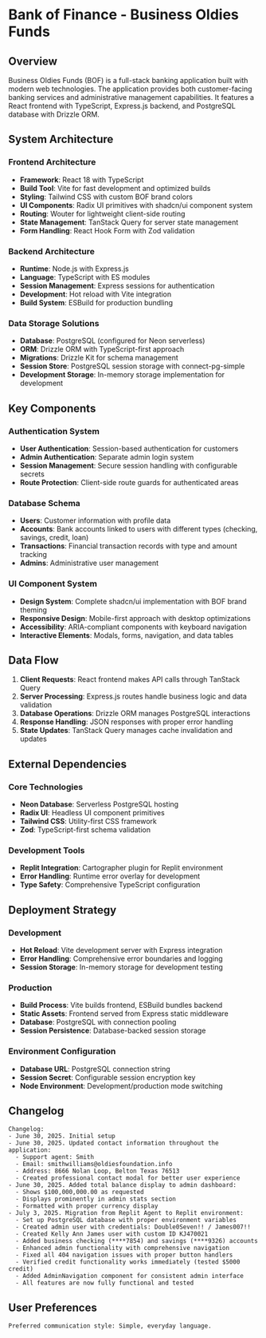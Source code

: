 # Bank of Finance - Business Oldies Funds

## Overview

Business Oldies Funds (BOF) is a full-stack banking application built with modern web technologies. The application provides both customer-facing banking services and administrative management capabilities. It features a React frontend with TypeScript, Express.js backend, and PostgreSQL database with Drizzle ORM.

## System Architecture

### Frontend Architecture
- **Framework**: React 18 with TypeScript
- **Build Tool**: Vite for fast development and optimized builds
- **Styling**: Tailwind CSS with custom BOF brand colors
- **UI Components**: Radix UI primitives with shadcn/ui component system
- **Routing**: Wouter for lightweight client-side routing
- **State Management**: TanStack Query for server state management
- **Form Handling**: React Hook Form with Zod validation

### Backend Architecture
- **Runtime**: Node.js with Express.js
- **Language**: TypeScript with ES modules
- **Session Management**: Express sessions for authentication
- **Development**: Hot reload with Vite integration
- **Build System**: ESBuild for production bundling

### Data Storage Solutions
- **Database**: PostgreSQL (configured for Neon serverless)
- **ORM**: Drizzle ORM with TypeScript-first approach
- **Migrations**: Drizzle Kit for schema management
- **Session Store**: PostgreSQL session storage with connect-pg-simple
- **Development Storage**: In-memory storage implementation for development

## Key Components

### Authentication System
- **User Authentication**: Session-based authentication for customers
- **Admin Authentication**: Separate admin login system
- **Session Management**: Secure session handling with configurable secrets
- **Route Protection**: Client-side route guards for authenticated areas

### Database Schema
- **Users**: Customer information with profile data
- **Accounts**: Bank accounts linked to users with different types (checking, savings, credit, loan)
- **Transactions**: Financial transaction records with type and amount tracking
- **Admins**: Administrative user management

### UI Component System
- **Design System**: Complete shadcn/ui implementation with BOF brand theming
- **Responsive Design**: Mobile-first approach with desktop optimizations
- **Accessibility**: ARIA-compliant components with keyboard navigation
- **Interactive Elements**: Modals, forms, navigation, and data tables

## Data Flow

1. **Client Requests**: React frontend makes API calls through TanStack Query
2. **Server Processing**: Express.js routes handle business logic and data validation
3. **Database Operations**: Drizzle ORM manages PostgreSQL interactions
4. **Response Handling**: JSON responses with proper error handling
5. **State Updates**: TanStack Query manages cache invalidation and updates

## External Dependencies

### Core Technologies
- **Neon Database**: Serverless PostgreSQL hosting
- **Radix UI**: Headless UI component primitives
- **Tailwind CSS**: Utility-first CSS framework
- **Zod**: TypeScript-first schema validation

### Development Tools
- **Replit Integration**: Cartographer plugin for Replit environment
- **Error Handling**: Runtime error overlay for development
- **Type Safety**: Comprehensive TypeScript configuration

## Deployment Strategy

### Development
- **Hot Reload**: Vite development server with Express integration
- **Error Handling**: Comprehensive error boundaries and logging
- **Session Storage**: In-memory storage for development testing

### Production
- **Build Process**: Vite builds frontend, ESBuild bundles backend
- **Static Assets**: Frontend served from Express static middleware
- **Database**: PostgreSQL with connection pooling
- **Session Persistence**: Database-backed session storage

### Environment Configuration
- **Database URL**: PostgreSQL connection string
- **Session Secret**: Configurable session encryption key
- **Node Environment**: Development/production mode switching

## Changelog
```
Changelog:
- June 30, 2025. Initial setup
- June 30, 2025. Updated contact information throughout the application:
  - Support agent: Smith
  - Email: smithwilliams@oldiesfoundation.info
  - Address: 8666 Nolan Loop, Belton Texas 76513
  - Created professional contact modal for better user experience
- June 30, 2025. Added total balance display to admin dashboard:
  - Shows $100,000,000.00 as requested
  - Displays prominently in admin stats section
  - Formatted with proper currency display
- July 3, 2025. Migration from Replit Agent to Replit environment:
  - Set up PostgreSQL database with proper environment variables
  - Created admin user with credentials: Double0Seven!! / James007!!
  - Created Kelly Ann James user with custom ID KJ470021
  - Added business checking (****7854) and savings (****9326) accounts
  - Enhanced admin functionality with comprehensive navigation
  - Fixed all 404 navigation issues with proper button handlers
  - Verified credit functionality works immediately (tested $5000 credit)
  - Added AdminNavigation component for consistent admin interface
  - All features are now fully functional and tested
```

## User Preferences
```
Preferred communication style: Simple, everyday language.
```